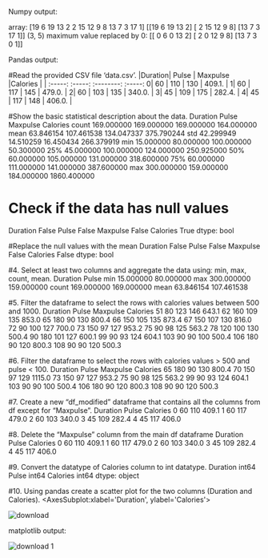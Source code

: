 Numpy output:

array:
[19  6 19 13  2  2 15 12  9  8 13  7  3 17  1]
[[19  6 19 13  2]
 [ 2 15 12  9  8]
 [13  7  3 17  1]]
(3, 5)
maximum value replaced by 0:
[[ 0  6  0 13  2]
 [ 2  0 12  9  8]
 [13  7  3  0  1]]
 
 
 Pandas output:
 
 #Read the provided CSV file ‘data.csv’.
 |Duration|	Pulse |	Maxpulse	|Calories   |
 | :-----: :-----: :--------:  :-----:
0|  60	   |  110	 |  130	    | 409.1.  |
1|	 60	   |  117	 |  145	    | 479.0.  |
2|	 60	   |  103	 |  135	    | 340.0.  | 
3|	 45	   |  109	 |  175	    | 282.4.  |
4|	 45	   |  117	 |  148	    | 406.0.  |

#Show the basic statistical description about the data.
Duration	Pulse	Maxpulse	Calories
count	169.000000	169.000000	169.000000	164.000000
mean	63.846154	107.461538	134.047337	375.790244
std	42.299949	14.510259	16.450434	266.379919
min	15.000000	80.000000	100.000000	50.300000
25%	45.000000	100.000000	124.000000	250.925000
50%	60.000000	105.000000	131.000000	318.600000
75%	60.000000	111.000000	141.000000	387.600000
max	300.000000	159.000000	184.000000	1860.400000

# Check if the data has null values
Duration    False
Pulse       False
Maxpulse    False
Calories     True
dtype: bool

#Replace the null values with the mean
Duration    False
Pulse       False
Maxpulse    False
Calories    False
dtype: bool

#4. Select at least two columns and aggregate the data using: min, max, count, mean.
Duration	Pulse
min	15.000000	80.000000
max	300.000000	159.000000
count	169.000000	169.000000
mean	63.846154	107.461538


#5. Filter the dataframe to select the rows with calories values between 500 and 1000.
Duration	Pulse	Maxpulse	Calories
51	80	123	146	643.1
62	160	109	135	853.0
65	180	90	130	800.4
66	150	105	135	873.4
67	150	107	130	816.0
72	90	100	127	700.0
73	150	97	127	953.2
75	90	98	125	563.2
78	120	100	130	500.4
90	180	101	127	600.1
99	90	93	124	604.1
103	90	90	100	500.4
106	180	90	120	800.3
108	90	90	120	500.3


#6. Filter the dataframe to select the rows with calories values > 500 and pulse < 100.
Duration	Pulse	Maxpulse	Calories
65	180	90	130	800.4
70	150	97	129	1115.0
73	150	97	127	953.2
75	90	98	125	563.2
99	90	93	124	604.1
103	90	90	100	500.4
106	180	90	120	800.3
108	90	90	120	500.3


#7. Create a new “df_modified” dataframe that contains all the columns from df except for “Maxpulse”.
Duration	Pulse	Calories
0	60	110	409.1
1	60	117	479.0
2	60	103	340.0
3	45	109	282.4
4	45	117	406.0


#8. Delete the “Maxpulse” column from the main df dataframe
Duration	Pulse	Calories
0	60	110	409.1
1	60	117	479.0
2	60	103	340.0
3	45	109	282.4
4	45	117	406.0


#9. Convert the datatype of Calories column to int datatype.
Duration    int64
Pulse       int64
Calories    int64
dtype: object


#10. Using pandas create a scatter plot for the two columns (Duration and Calories).
<AxesSubplot:xlabel='Duration', ylabel='Calories'>

![download](https://user-images.githubusercontent.com/86486466/196581797-f4234d09-5063-4737-8202-0704acba18e9.png)

matplotlib output:


![download 1](https://user-images.githubusercontent.com/86486466/196589633-4525f80c-f0ba-4f03-b2aa-563d272cd2b7.png)





